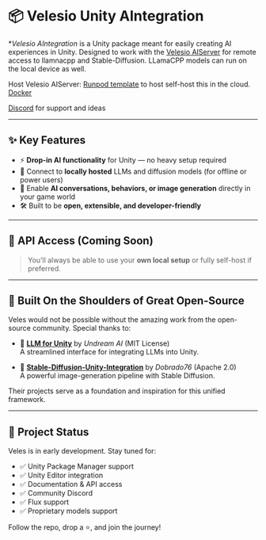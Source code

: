 # 📦 Velesio Unity AIntegration

**Velesio AIntegration* is a Unity package meant for easily creating AI experiences in Unity. Designed to work with the [Velesio AIServer](https://github.com/Velesio/Velesio-AIServer) for remote access to llamnacpp and Stable-Diffusion. LLamaCPP models can run on the local device as well.

Host Velesio AIServer: 
[Runpod template](https://www.runpod.io/console/explore/07cky3lznr) to host self-host this in the cloud.
[Docker](https://hub.docker.com/repository/docker/teocholakov/velesio-aiserver)

[Discord](https://discord.gg/pMB6w3mJyF) for support and ideas

---

## ✨ Key Features

- ⚡ **Drop-in AI functionality** for Unity — no heavy setup required  
- 🧠 Connect to **locally hosted** LLMs and diffusion models (for offline or power users)  
- 💬 Enable **AI conversations, behaviors, or image generation** directly in your game world  
- 🛠️ Built to be **open, extensible, and developer-friendly**  

---

## 📡 API Access (Coming Soon)

> You’ll always be able to use your **own local setup** or fully self-host if preferred.

---

## 🧱 Built On the Shoulders of Great Open-Source

Veles would not be possible without the amazing work from the open-source community. Special thanks to:

- 🧠 [**LLM for Unity**](https://github.com/undreamai/LLMUnity) by *Undream AI* (MIT License)  
  A streamlined interface for integrating LLMs into Unity.

- 🎨 [**Stable-Diffusion-Unity-Integration**](https://github.com/dobrado76/Stable-Diffusion-Unity-Integration) by *Dobrado76* (Apache 2.0)  
  A powerful image-generation pipeline with Stable Diffusion.

Their projects serve as a foundation and inspiration for this unified framework.

---

## 🚧 Project Status

Veles is in early development. Stay tuned for:

- ✅ Unity Package Manager support  
- ✅ Unity Editor integration  
- ✅ Documentation & API access  
- ✅ Community Discord
- ✅ Flux support
- ✅ Proprietary models support

Follow the repo, drop a ⭐, and join the journey!

